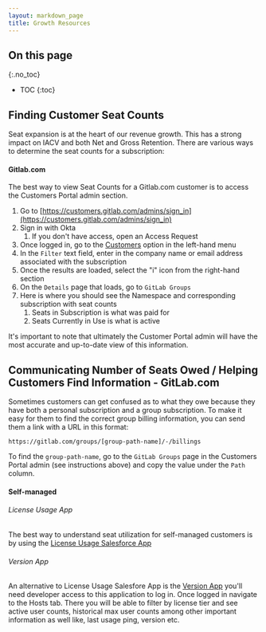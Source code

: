 ```yaml
---
layout: markdown_page
title: Growth Resources 
---
```


## On this page

{:.no_toc}

- TOC
{:toc}


## Finding Customer Seat Counts 

Seat expansion is at the heart of our revenue growth. This has a strong impact on IACV and both Net and Gross Retention. There are various ways to determine the seat counts for a subscription: 


#### Gitlab.com 

The best way to view Seat Counts for a Gitlab.com customer is to access the Customers Portal admin section.

1. Go to [https://customers.gitlab.com/admins/sign_in](https://customers.gitlab.com/admins/sign_in)
1. Sign in with Okta 
    1. If you don't have access, open an Access Request 
1. Once logged in, go to the [Customers](https://customers.gitlab.com/admin/customer) option in the left-hand menu 
1. In the `Filter` text field, enter in the company name or email address associated with the subscription 
1. Once the results are loaded, select the "i" icon from the right-hand section 
1. On the `Details` page that loads, go to `GitLab Groups` 
1. Here is where you should see the Namespace and corresponding subscription with seat counts 
    1. Seats in Subscription is what was paid for 
    1. Seats Currently in Use is what is active 


It's important to note that ultimately the Customer Portal admin will have the most accurate and up-to-date view of this information. 

## Communicating Number of Seats Owed / Helping Customers Find Information - GitLab.com 
Sometimes customers can get confused as to what they owe because they have both a personal subscription and a group subscription. To make it easy for them to find the correct group billing information, you can send them a link with a URL in this format: 

`https://gitlab.com/groups/[group-path-name]/-/billings`

To find the `group-path-name`, go to the `GitLab Groups` page in the Customers Portal admin (see instructions above) and copy the value under the `Path` column. 


#### Self-managed 

###### License Usage App
The best way to understand seat utilization for self-managed customers is by using the [License Usage Salesforce App](https://about.gitlab.com/handbook/sales/field-operations/sales-systems/license-usage-app/) 

###### Version App
An alternative to License Usage Salesfore App is the [Version App](https://version.gitlab.com) you'll need developer access to this application to log in. Once logged in navigate to the Hosts tab. There you will be able to filter by license tier and see active user counts, historical max user counts among other important information as well like, last usage ping, version etc. 

